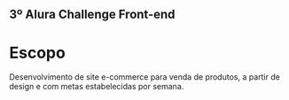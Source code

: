 ## 3º Alura Challenge Front-end

# Escopo 

Desenvolvimento de site e-commerce para venda de produtos, a partir de design e com metas estabelecidas por semana.